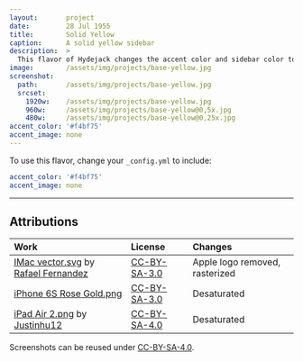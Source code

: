 ```yaml
---
layout:       project
date:         28 Jul 1955
title:        Solid Yellow
caption:      A solid yellow sidebar
description:  >
  This flavor of Hydejack changes the accent color and sidebar color to the same yellow as the "0a"-theme of the original Hyde Jekyll theme.
image:        /assets/img/projects/base-yellow.jpg
screenshot:
  path:       /assets/img/projects/base-yellow.jpg
  srcset:
    1920w:    /assets/img/projects/base-yellow.jpg
    960w:     /assets/img/projects/base-yellow@0,5x.jpg
    480w:     /assets/img/projects/base-yellow@0,25x.jpg
accent_color: '#f4bf75'
accent_image: none
---
```


To use this flavor, change your `_config.yml` to include:

~~~yml
accent_color: '#f4bf75'
accent_image: none
~~~

***

## Attributions

| Work                                                   | License        | Changes
|:-------------------------------------------------------|:---------------|:-
| [IMac vector.svg][11] by [Rafael Fernandez][12]        | [CC-BY-SA-3.0] | Apple logo removed, rasterized
| [iPhone 6S Rose Gold.png][21]                          | [CC-BY-SA-3.0] | Desaturated
| [iPad Air 2.png][31] by [Justinhu12][32]               | [CC-BY-SA-4.0] | Desaturated

Screenshots can be reused under [CC-BY-SA-4.0].

[11]: https://commons.wikimedia.org/wiki/File:IMac_vector.svg
[12]: https://commons.wikimedia.org/wiki/User:TheGoldenBox
[21]: https://commons.wikimedia.org/wiki/File:IPhone_6S_Rose_Gold.png
[31]: https://commons.wikimedia.org/wiki/File:IPad_Air_2.png
[32]: https://commons.wikimedia.org/wiki/User:Justinhu12

[CC-BY-SA-4.0]: https://creativecommons.org/licenses/by-sa/4.0/
[CC-BY-SA-3.0]: https://creativecommons.org/licenses/by-sa/3.0/
